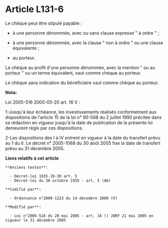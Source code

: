# Article L131-6

Le chèque peut être stipulé payable :

- à une personne dénommée, avec ou sans clause expresse " à ordre " ;

- à une personne dénommée, avec la clause " non à ordre " ou une clause équivalente ;

- au porteur.

Le chèque au profit d'une personne dénommée, avec la mention " ou au porteur " ou un terme équivalent, vaut comme chèque au
porteur.

Le chèque sans indication du bénéficiaire vaut comme chèque au porteur.

**Nota:**

Loi 2005-516 2005-05-20 art. 16 V : 

1-Jusqu'à leur échéance, les investissements réalisés conformément aux dispositions de l'article 15 de la loi n° 90-568 du 2
juillet 1990 précitée dans sa rédaction en vigueur jusqu'à la date de publication de la présente loi demeurent régis par ces
dispositions. 

2-Les dispositions des I à IV entrent en vigueur à la date du transfert prévu au 1 du II. Le décret n° 2005-1068 du 30 août
2005 fixe la date de transfert prévu au 31 décembre 2005.

**Liens relatifs à cet article**

	**Anciens textes**:

	  - Décret-loi 1935-10-30 art. 5
	  - Décret-loi du 30 octobre 1935 - art. 5 (Ab)

	**Codifié par**:

	  - Ordonnance n°2000-1223 du 14 décembre 2000 (V)

	**Modifié par**:

	  - Loi n°2005-516 du 20 mai 2005 - art. 16 () JORF 21 mai 2005 en vigueur le 31 décembre 2005
